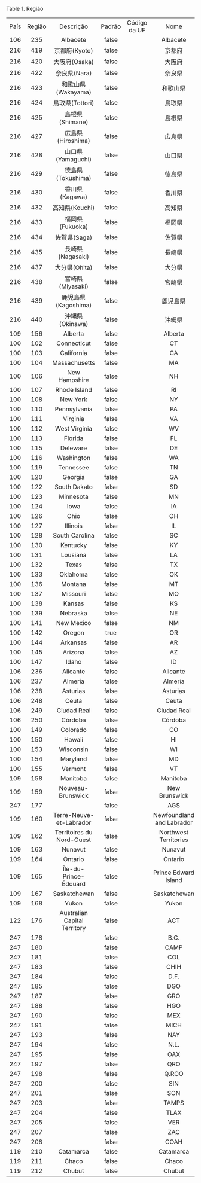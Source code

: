 <div id="d237662e1" class="table">

<div class="table-title">

Table 1. Região

</div>

<div class="table-contents">

|      |        |                              |        |              |                           |
| :--: | :----: | :--------------------------: | :----: | :----------: | :-----------------------: |
| País | Região |          Descrição           | Padrão | Código da UF |           Nome            |
| 106  |  235   |           Albacete           | false  |              |         Albacete          |
| 216  |  419   |          京都府(Kyoto)          | false  |              |            京都府            |
| 216  |  420   |          大阪府(Osaka)          | false  |              |            大阪府            |
| 216  |  422   |          奈良県(Nara)           | false  |              |            奈良県            |
| 216  |  423   |        和歌山県(Wakayama)        | false  |              |           和歌山県            |
| 216  |  424   |         鳥取県(Tottori)         | false  |              |            鳥取県            |
| 216  |  425   |         島根県(Shimane)         | false  |              |            島根県            |
| 216  |  427   |        広島県(Hiroshima)        | false  |              |            広島県            |
| 216  |  428   |        山口県(Yamaguchi)        | false  |              |            山口県            |
| 216  |  429   |        徳島県(Tokushima)        | false  |              |            徳島県            |
| 216  |  430   |         香川県(Kagawa)          | false  |              |            香川県            |
| 216  |  432   |         高知県(Kouchi)          | false  |              |            高知県            |
| 216  |  433   |         福岡県(Fukuoka)         | false  |              |            福岡県            |
| 216  |  434   |          佐賀県(Saga)           | false  |              |            佐賀県            |
| 216  |  435   |        長崎県(Nagasaki)         | false  |              |            長崎県            |
| 216  |  437   |          大分県(Ohita)          | false  |              |            大分県            |
| 216  |  438   |        宮崎県(Miyasaki)         | false  |              |            宮崎県            |
| 216  |  439   |       鹿児島県(Kagoshima)        | false  |              |           鹿児島県            |
| 216  |  440   |         沖縄県(Okinawa)         | false  |              |            沖縄県            |
| 109  |  156   |           Alberta            | false  |              |          Alberta          |
| 100  |  102   |         Connecticut          | false  |              |            CT             |
| 100  |  103   |          California          | false  |              |            CA             |
| 100  |  104   |        Massachusetts         | false  |              |            MA             |
| 100  |  106   |        New Hampshire         | false  |              |            NH             |
| 100  |  107   |         Rhode Island         | false  |              |            RI             |
| 100  |  108   |           New York           | false  |              |            NY             |
| 100  |  110   |         Pennsylvania         | false  |              |            PA             |
| 100  |  111   |           Virginia           | false  |              |            VA             |
| 100  |  112   |        West Virginia         | false  |              |            WV             |
| 100  |  113   |           Florida            | false  |              |            FL             |
| 100  |  115   |           Deleware           | false  |              |            DE             |
| 100  |  116   |          Washington          | false  |              |            WA             |
| 100  |  119   |          Tennessee           | false  |              |            TN             |
| 100  |  120   |           Georgia            | false  |              |            GA             |
| 100  |  122   |         South Dakato         | false  |              |            SD             |
| 100  |  123   |          Minnesota           | false  |              |            MN             |
| 100  |  124   |             Iowa             | false  |              |            IA             |
| 100  |  126   |             Ohio             | false  |              |            OH             |
| 100  |  127   |           Illinois           | false  |              |            IL             |
| 100  |  128   |        South Carolina        | false  |              |            SC             |
| 100  |  130   |           Kentucky           | false  |              |            KY             |
| 100  |  131   |           Lousiana           | false  |              |            LA             |
| 100  |  132   |            Texas             | false  |              |            TX             |
| 100  |  133   |           Oklahoma           | false  |              |            OK             |
| 100  |  136   |           Montana            | false  |              |            MT             |
| 100  |  137   |           Missouri           | false  |              |            MO             |
| 100  |  138   |            Kansas            | false  |              |            KS             |
| 100  |  139   |           Nebraska           | false  |              |            NE             |
| 100  |  141   |          New Mexico          | false  |              |            NM             |
| 100  |  142   |            Oregon            |  true  |              |            OR             |
| 100  |  144   |           Arkansas           | false  |              |            AR             |
| 100  |  145   |           Arizona            | false  |              |            AZ             |
| 100  |  147   |            Idaho             | false  |              |            ID             |
| 106  |  236   |           Alicante           | false  |              |         Alicante          |
| 106  |  237   |           Almería            | false  |              |          Almería          |
| 106  |  238   |           Asturias           | false  |              |         Asturias          |
| 106  |  248   |            Ceuta             | false  |              |           Ceuta           |
| 106  |  249   |         Ciudad Real          | false  |              |        Ciudad Real        |
| 106  |  250   |           Córdoba            | false  |              |          Córdoba          |
| 100  |  149   |           Colorado           | false  |              |            CO             |
| 100  |  150   |            Hawaii            | false  |              |            HI             |
| 100  |  153   |          Wisconsin           | false  |              |            WI             |
| 100  |  154   |           Maryland           | false  |              |            MD             |
| 100  |  155   |           Vermont            | false  |              |            VT             |
| 109  |  158   |           Manitoba           | false  |              |         Manitoba          |
| 109  |  159   |      Nouveau-Brunswick       | false  |              |       New Brunswick       |
| 247  |  177   |                              | false  |              |            AGS            |
| 109  |  160   |   Terre-Neuve-et-Labrador    | false  |              | Newfoundland and Labrador |
| 109  |  162   |  Territoires du Nord-Ouest   | false  |              |   Northwest Territories   |
| 109  |  163   |           Nunavut            | false  |              |          Nunavut          |
| 109  |  164   |           Ontario            | false  |              |          Ontario          |
| 109  |  165   |    Île-du-Prince-Édouard     | false  |              |   Prince Edward Island    |
| 109  |  167   |         Saskatchewan         | false  |              |       Saskatchewan        |
| 109  |  168   |            Yukon             | false  |              |           Yukon           |
| 122  |  176   | Australian Capital Territory | false  |              |            ACT            |
| 247  |  178   |                              | false  |              |           B.C.            |
| 247  |  180   |                              | false  |              |           CAMP            |
| 247  |  181   |                              | false  |              |            COL            |
| 247  |  183   |                              | false  |              |           CHIH            |
| 247  |  184   |                              | false  |              |           D.F.            |
| 247  |  185   |                              | false  |              |            DGO            |
| 247  |  187   |                              | false  |              |            GRO            |
| 247  |  188   |                              | false  |              |            HGO            |
| 247  |  190   |                              | false  |              |            MEX            |
| 247  |  191   |                              | false  |              |           MICH            |
| 247  |  193   |                              | false  |              |            NAY            |
| 247  |  194   |                              | false  |              |           N.L.            |
| 247  |  195   |                              | false  |              |            OAX            |
| 247  |  197   |                              | false  |              |            QRO            |
| 247  |  198   |                              | false  |              |           Q.ROO           |
| 247  |  200   |                              | false  |              |            SIN            |
| 247  |  201   |                              | false  |              |            SON            |
| 247  |  203   |                              | false  |              |           TAMPS           |
| 247  |  204   |                              | false  |              |           TLAX            |
| 247  |  205   |                              | false  |              |            VER            |
| 247  |  207   |                              | false  |              |            ZAC            |
| 247  |  208   |                              | false  |              |           COAH            |
| 119  |  210   |          Catamarca           | false  |              |         Catamarca         |
| 119  |  211   |            Chaco             | false  |              |           Chaco           |
| 119  |  212   |            Chubut            | false  |              |          Chubut           |

</div>

</div>

